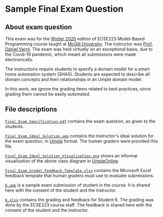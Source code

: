 # Sample Final Exam Question

## About exam question

This exam was for the [Winter 2020](https://github.com/ECSE321-Winter2017-McGill)
edition of ECSE223 Model-Based Programming course taught at
[McGill University](https://mcgill.ca/). The instructor was [Prof. Dániel Varró](https://github.com/varrodan).
The exam was held virtually on an exceptional basis, due to the Covid-19 pandemic, which meant all submissions were made electronically.

The instructions require students to specify a domain model for a smart home automation system (SHAS). Students are expected to describe all
domain concepts and their relationships in an Umple domain model.

In this work, we ignore the grading items related to best practices, since grading them cannot be easily automated.

## File descriptions

[`Final_Exam_Specification.pdf`](Final_Exam_Specification.pdf)
contains the exam question, as given to the students.

[`Final_Exam_Ideal_Solution.ump`](Final_Exam_Ideal_Solution.ump)
contains the instructor's ideal solution for the exam question, in
[Umple](umple.org) format. The human graders were provided this file.

[`Final_Exam_Ideal_Solution_Visualization.png`](Final_Exam_Ideal_Solution_Visualization.png)
shows an informal visualization of the above class diagram in
[UmpleOnline](try.umple.org).

[`Final_Exam_Grader_Feedback_Template.xlsx`](Final_Exam_Grader_Feedback_Template.xlsx)
contains the Microsoft Excel feedback template that human graders must use to evaluate submissions.

[`6.ump`](6.ump)
is a sample exam submission of student in the course.
It is shared here with the consent of the student and the instructor.

[`6.xlsx`](6.xlsx)
contains the grading and feedback for Student 6. The grading was done by the
ECSE223 course staff.
The feedback is shared here with the consent of the student and the instructor.


